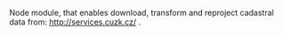 Node module, that enables download, transform and reproject cadastral data from: http://services.cuzk.cz/ .
